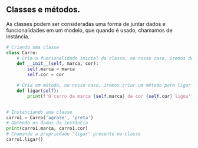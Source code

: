 ## Classes e métodos.

As classes podem ser consideradas uma forma de juntar dados e funcionalidades em um modelo, que quando é usado, chamamos de instância.

```py
# Criando uma classe 
class Carro:
    # Cria a funcionalidade inicial da classe, no nosso caso, iremos definir as propriedades da classe
    def __init__(self, marca, cor):
        self.marca = marca
        self.cor = cor

    # Cria um método, no nosso caso, iremos criar um método para ligar o carro.
    def ligar(self):
        print(f'O carro da marca {self.marca} de cor {self.cor} ligou')


# Instanciando uma classe
carro1 = Carro('agrale', 'preta')
# Obtendo os dados da instância
print(carro1.marca, carro1.cor)
# Chamando a propriedade "ligar" presente na classe
carro1.ligar()
```


